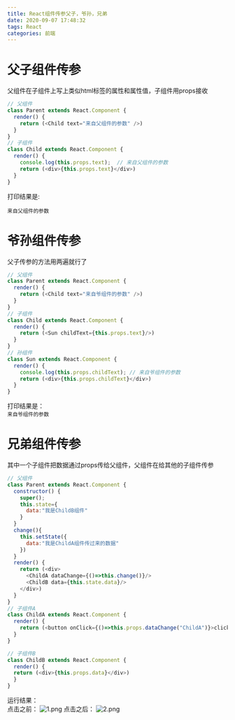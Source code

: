 ```yaml
---
title: React组件传参父子，爷孙，兄弟
date: 2020-09-07 17:48:32
tags: React
categories: 前端
---
```



# 父子组件传参
父组件在子组件上写上类似html标签的属性和属性值，子组件用props接收
```js
// 父组件
class Parent extends React.Component {
  render() {
    return (<Child text="来自父组件的参数" />)
  }
}
// 子组件
class Child extends React.Component {
  render() {
    console.log(this.props.text);  // 来自父组件的参数
    return (<div>{this.props.text}</div>)
  }
}
```
打印结果是:   
<!-- more -->
`来自父组件的参数`

# 爷孙组件传参
父子传参的方法用两遍就行了
```js
// 父组件
class Parent extends React.Component {
  render() {
    return (<Child text="来自爷组件的参数" />)
  }
}
// 子组件
class Child extends React.Component {
  render() {
    return (<Sun childText={this.props.text}/>)
  }
}
// 孙组件
class Sun extends React.Component {
  render() {
    console.log(this.props.childText); // 来自爷组件的参数
    return (<div>{this.props.childText}</div>)
  }
}
```
打印结果是：    
`来自爷组件的参数`

#  兄弟组件传参
其中一个子组件把数据通过props传给父组件，父组件在给其他的子组件传参
```js
// 父组件
class Parent extends React.Component {
  constructor() {
    super();
    this.state={
      data:"我是ChildB组件"
    }
  }
  change(){
    this.setState({
      data:"我是ChildA组件传过来的数据"
    })
  }
  render() {
    return (<div>
      <ChildA dataChange={()=>this.change()}/>
      <ChildB data={this.state.data}/>
    </div>)
  }
}
// 子组件A
class ChildA extends React.Component {
  render() {
    return (<button onClick={()=>this.props.dataChange("ChildA")}>click</button>)
  }
}

// 子组件B
class ChildB extends React.Component {
  render() {
  return (<div>{this.props.data}</div>)
  }
}   
```
运行结果：  
点击之前：
![1.png](/React组件传参父子，爷孙，兄弟/1.png)
点击之后：
![2.png](/React组件传参父子，爷孙，兄弟/2.png)